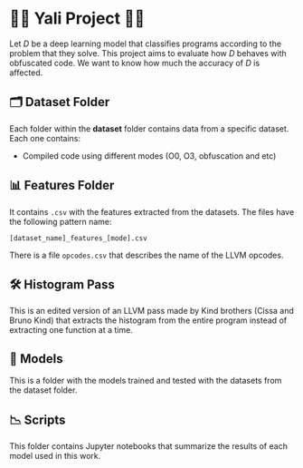 # 🥷🏻 Yali Project 🥷🏻
Let _D_ be a deep learning model that classifies programs according to the problem that they solve. This project aims to evaluate how _D_ behaves with obfuscated code. We want to know how much the accuracy of _D_ is affected.

## 🗂️ Dataset Folder
Each folder within the **dataset** folder contains data from a specific dataset. Each one contains:
- Compiled code using different modes (O0, O3, obfuscation and etc)

## 📊 Features Folder
It contains `.csv` with the features extracted from the datasets. The files have the following pattern name:

`[dataset_name]_features_[mode].csv`

There is a file `opcodes.csv` that describes the name of the LLVM opcodes.

## 🛠️ Histogram Pass
This is an edited version of an LLVM pass made by Kind brothers (Cissa and Bruno Kind) that extracts the histogram from the entire program instead of extracting one function at a time.


## 🤖 Models
This is a folder with the models trained and tested with the datasets from the dataset folder.


## 📉 Scripts
This folder contains Jupyter notebooks that summarize the results of each model used in this work.
